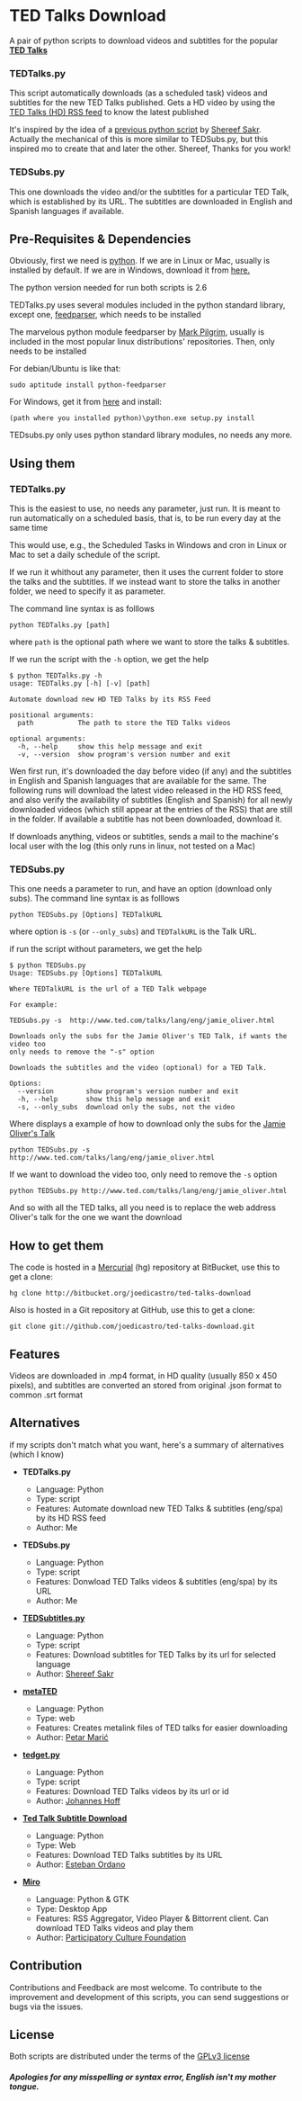 # TED Talks Download

A pair of python scripts to download videos and subtitles for the popular
**[TED Talks](http://ted.com)**


### TEDTalks.py

This script automatically downloads (as a scheduled task) videos and subtitles
for the new TED Talks published. Gets a HD video by using the
[TED Talks (HD) RSS feed](http://feeds.feedburner.com/tedtalksHD)
to know the latest published

It's inspired by the idea of a
[previous python script](http://fci-h.blogspot.com/2010/05/python-script-to-download-ted-talks.html)
by [Shereef Sakr](http://www.blogger.com/profile/14485464016030085189).
Actually the mechanical of this is more similar to TEDSubs.py, but this
inspired mo to create that and later the other. Shereef, Thanks for you work!

### TEDSubs.py

This one downloads the video and/or the subtitles for a particular TED Talk,
which is established by its URL.  The subtitles are downloaded in English and
Spanish languages if available.


## Pre-Requisites & Dependencies

Obviously, first we need is [python](http://www.python.org/). If we are in Linux
or Mac, usually is installed by default. If we are in Windows, download it from
[here.](http://www.python.org/download/)

The python version needed for run both scripts is 2.6

TEDTalks.py uses several modules included in the python standard library, except
one, [feedparser](http://www.feedparser.org/), which needs to be installed

The marvelous python module feedparser by
[Mark Pilgrim](http://en.wikipedia.org/wiki/Mark_Pilgrim), usually is included
in the most popular linux distributions' repositories. Then, only needs to be
installed

For debian/Ubuntu is like that:

    sudo aptitude install python-feedparser

For Windows, get it from
[here](http://code.google.com/p/feedparser/downloads/list) and install:

    (path where you installed python)\python.exe setup.py install

TEDsubs.py only uses python standard library modules, no needs any more.

## Using them

### TEDTalks.py

This is the easiest to use, no needs any parameter, just run. It is meant to run
automatically on a scheduled basis, that is, to be run every day at the same time

This would use, e.g., the Scheduled Tasks in Windows and cron in Linux or Mac to
set a daily schedule of the script.

If we run it whithout any parameter, then it uses the current folder to store
the talks and the subtitles. If we instead want to store the talks in another
folder, we need to specify it as parameter.

The command line syntax is as folllows

    python TEDTalks.py [path]

where `path` is the optional path where we want to store the talks & subtitles.

If we run the script with the `-h` option, we get the help

    $ python TEDTalks.py -h
    usage: TEDTalks.py [-h] [-v] [path]

    Automate download new HD TED Talks by its RSS Feed

    positional arguments:
      path           The path to store the TED Talks videos

    optional arguments:
      -h, --help     show this help message and exit
      -v, --version  show program's version number and exit

Wen first run, it's downloaded the day before video (if any) and the subtitles
in English and Spanish languages that are available for the same. The following
runs will download the latest video released in the HD RSS feed, and also verify
the availability of subtitles (English and Spanish) for all newly downloaded
videos (which still appear at the entries of the RSS) that are still in the
folder. If available a subtitle has not been downloaded, download it.

If downloads anything, videos or subtitles, sends a mail to the machine's local
user with the log (this only runs in linux, not tested on a Mac)


### TEDSubs.py

This one needs a parameter to run, and have an option (download only subs).
The command line syntax is as folllows

    python TEDSubs.py [Options] TEDTalkURL

where option is  `-s` (or `--only_subs`) and `TEDTalkURL` is the Talk URL.

if run the script without parameters, we get the help

    $ python TEDSubs.py
    Usage: TEDSubs.py [Options] TEDTalkURL

    Where TEDTalkURL is the url of a TED Talk webpage

    For example:

    TEDSubs.py -s  http://www.ted.com/talks/lang/eng/jamie_oliver.html

    Downloads only the subs for the Jamie Oliver's TED Talk, if wants the video too
    only needs to remove the "-s" option

    Downloads the subtitles and the video (optional) for a TED Talk.

    Options:
      --version        show program's version number and exit
      -h, --help       show this help message and exit
      -s, --only_subs  download only the subs, not the video

Where displays a example of how to download only the subs for the
[Jamie Oliver's Talk](http://www.ted.com/talks/lang/eng/jamie_oliver.html)

    python TEDSubs.py -s  http://www.ted.com/talks/lang/eng/jamie_oliver.html

If we want to download the video too, only need to remove the `-s` option

    python TEDSubs.py http://www.ted.com/talks/lang/eng/jamie_oliver.html

And so with all the TED talks, all you need is to replace the web address
Oliver's talk for the one we want the download

## How to get them

The code is hosted in a [Mercurial](http://selenic.com/mercurial) (hg)
repository at BitBucket, use this to get a clone:

    hg clone http://bitbucket.org/joedicastro/ted-talks-download

Also is hosted in a Git repository at GitHub, use this to get a clone:

    git clone git://github.com/joedicastro/ted-talks-download.git


## Features

Videos are downloaded in .mp4 format, in HD quality (usually 850 x 450 pixels),
and subtitles are converted an stored from original .json format to common .srt
format

## Alternatives

if my scripts don't match what you want, here's a summary of alternatives (which I know)

* __TEDTalks.py__

  - Language: Python
  - Type: script
  - Features: Automate download new TED Talks & subtitles (eng/spa) by its HD RSS feed
  - Author: Me

* __TEDSubs.py__

  - Language: Python
  - Type: script
  - Features: Donwload TED Talks videos & subtitles (eng/spa) by its URL
  - Author: Me

* __[TEDSubtitles.py](http://fci-h.blogspot.com/2010/05/python-script-to-download-ted-talks.html)__

  - Language: Python
  - Type: script
  - Features: Download subtitles for TED Talks by its url for selected language
  - Author: [Shereef Sakr](http://www.blogger.com/profile/14485464016030085189)

* __[metaTED](http://bitbucket.org/petar/metated)__

  - Language: Python
  - Type: web
  - Features: Creates metalink files of TED talks for easier downloading
  - Author: [Petar Marić](http://www.petarmaric.com/)

* __[tedget.py](http://bitbucket.org/johannes/tedget)__

  - Language: Python
  - Type: script
  - Features: Download TED Talks videos by its url or id
  - Author: [Johannes Hoff](http://johanneshoff.com/)

* __[Ted Talk Subtitle Download](http://tedtalksubtitledownload.appspot.com/)__

  - Language: Python
  - Type: Web
  - Features: Download TED Talks subtitles by its URL
  - Author: [Esteban Ordano](http://estebanordano.com.ar/)

* __[Miro](http://www.getmiro.com)__

  - Language: Python & GTK
  - Type: Desktop App
  - Features: RSS Aggregator, Video Player & Bittorrent client. Can download TED Talks videos and play them
  - Author: [Participatory Culture Foundation](http://participatoryculture.org/)


## Contribution

Contributions and Feedback are most welcome.
To contribute to the improvement and development of this scripts, you can send
suggestions or bugs via the issues.

## License

Both scripts are distributed under the terms of the
[GPLv3 license](http://www.gnu.org/licenses/gpl.html)

##### Apologies for any misspelling or syntax error, English isn't my mother tongue.
